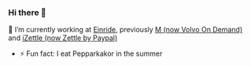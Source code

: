 ### Hi there 👋

🔭 I’m currently working at [Einride](https://www.einride.tech/), previously [M (now Volvo On Demand)](https://www.volvocars.com/se/on-demand) and [iZettle (now Zettle by Paypal)](https://www.zettle.com/)

- ⚡ Fun fact: I eat Pepparkakor in the summer
